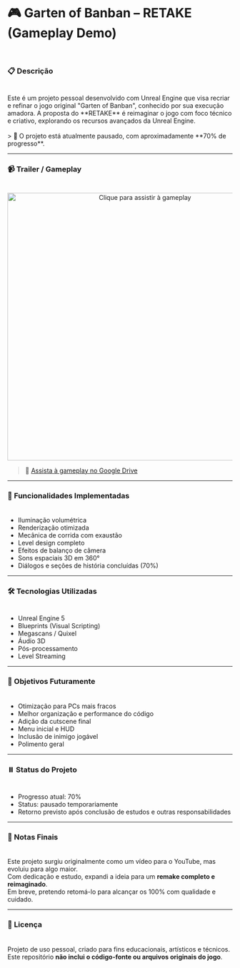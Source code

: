 <h1>🎮 Garten of Banban – RETAKE (Gameplay Demo)<br></br></h1>

<h3>📋 Descrição<br></br></h3>
Este é um projeto pessoal desenvolvido com Unreal Engine que visa recriar e refinar o jogo original "Garten of Banban", conhecido por sua execução amadora.  
A proposta do **RETAKE** é reimaginar o jogo com foco técnico e criativo, explorando os recursos avançados da Unreal Engine.
<br></br>
> 🚧 O projeto está atualmente pausado, com aproximadamente **70% de progresso**.

---

<h3>📹 Trailer / Gameplay<br></br></h3>

<p align="center">
  <a href="https://drive.google.com/file/d/1vYAnmOYK0P5ijTpx2R1ot3ImZkA5uppv/view?usp=drive_link">
    <img src="Capturas/thumbnail.png" alt="Clique para assistir à gameplay" width="600px"/>
  </a>
</p>

> 🔗 [Assista à gameplay no Google Drive](https://drive.google.com/file/d/1vYAnmOYK0P5ijTpx2R1ot3ImZkA5uppv/view?usp=drive_link)

---

<h3>🧩 Funcionalidades Implementadas<br></br></h3>

- Iluminação volumétrica
- Renderização otimizada
- Mecânica de corrida com exaustão
- Level design completo
- Efeitos de balanço de câmera
- Sons espaciais 3D em 360°
- Diálogos e seções de história concluídas (70%)

---

<h3>🛠️ Tecnologias Utilizadas<br></br></h3>

- Unreal Engine 5
- Blueprints (Visual Scripting)
- Megascans / Quixel
- Áudio 3D
- Pós-processamento
- Level Streaming

---

<h3>📌 Objetivos Futuramente<br></br></h3>

- Otimização para PCs mais fracos
- Melhor organização e performance do código
- Adição da cutscene final
- Menu inicial e HUD
- Inclusão de inimigo jogável
- Polimento geral

---

<h3>⏸️ Status do Projeto<br></br></h3>

- Progresso atual: 70%  
- Status: pausado temporariamente  
- Retorno previsto após conclusão de estudos e outras responsabilidades

---

<h3>📝 Notas Finais<br></br></h3>

Este projeto surgiu originalmente como um vídeo para o YouTube, mas evoluiu para algo maior.  
Com dedicação e estudo, expandi a ideia para um **remake completo e reimaginado**.  
Em breve, pretendo retomá-lo para alcançar os 100% com qualidade e cuidado.

---

<h3>📜 Licença<br></br></h3>

Projeto de uso pessoal, criado para fins educacionais, artísticos e técnicos.  
Este repositório **não inclui o código-fonte ou arquivos originais do jogo**.
